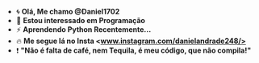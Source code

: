 - :cyclone: **Olá, Me chamo @Daniel1702**
- 👀 __Estou interessado em Programação__
- :zap: **Aprendendo Python Recentemente...**
- :fire: __Me segue lá no Insta <www.instagram.com/danielandrade248/>__
- :exclamation: **"Não é falta de café, nem Tequila, é meu código, que não compila!"**

<!---
Daniel1702/Daniel1702 is a ✨ special ✨ repository because its `README.md` (this file) appears on your GitHub profile.
You can click the Preview link to take a look at your changes.
--->
